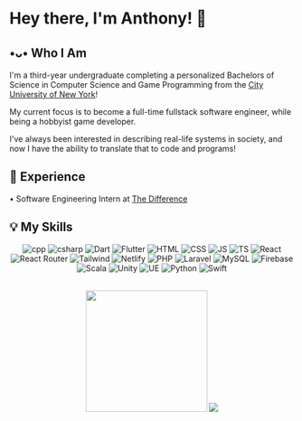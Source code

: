 # Hey there, I'm Anthony! 👋
## •ᴗ• Who I Am
I'm a third-year undergraduate completing a personalized Bachelors of Science in Computer Science and Game Programming from the <a href="https://www.cuny.edu" target="_blank" rel="noreferrer noopener">City University of New York</a>!

My current focus is to become a full-time fullstack software engineer, while being a hobbyist game developer.

I've always been interested in describing real-life systems in society, and now I have the ability to translate that to code and programs!

## 👔 Experience
• Software Engineering Intern at <a href="https://thedifferenceapp.com/" target="_blank" rel="noreferrer noopener">The Difference</a>

## 💡 My Skills

<div align="center">

![cpp](https://img.shields.io/badge/C%2B%2B-black?style=for-the-badge&logo=cplusplus&logoColor=white&color=%23486ac7) 
![csharp](https://img.shields.io/badge/C%23-black?style=for-the-badge&logo=csharp&color=%23ab40cf)
![Dart](https://img.shields.io/badge/dart-white?style=for-the-badge&logo=dart&logoColor=white&color=%230071eb)
![Flutter](https://img.shields.io/badge/flutter-white?style=for-the-badge&logo=flutter&color=%23378ee6) 
![HTML](https://img.shields.io/badge/HTML5-black?style=for-the-badge&logo=html5&logoColor=white&color=%23fa5300) 
![CSS](https://img.shields.io/badge/CSS3-white?style=for-the-badge&logo=CSS3&logoColor=white&color=%230067c2) 
![JS](https://img.shields.io/badge/javascript-white?style=for-the-badge&logo=javascript&color=%23474747)
![TS](https://img.shields.io/badge/TypeScript-blue?style=for-the-badge&logo=TypeScript&logoColor=white) 
![React](https://img.shields.io/badge/react-black?style=for-the-badge&logo=React&logoColor=white&color=%2358c3e0) 
![React Router](https://img.shields.io/badge/react%20router-white?style=for-the-badge&logo=reactrouter&logoColor=white&color=%23ed6161)
![Tailwind](https://img.shields.io/badge/tailwindcss-green?style=for-the-badge&logo=tailwindcss&logoColor=white&color=%2331a2e8)
![Netlify](https://img.shields.io/badge/netlify-white?style=for-the-badge&logo=netlify&logoColor=white&color=0dbfbd)
![PHP](https://img.shields.io/badge/php-white?style=for-the-badge&logo=php&logoColor=white&color=7a86b8) 
![Laravel](https://img.shields.io/badge/laravel-white?style=for-the-badge&logo=laravel&logoColor=white&color=%23e33100) 
![MySQL](https://img.shields.io/badge/mysql-white?style=for-the-badge&logo=mysql&logoColor=white&color=%23db8400)
![Firebase](https://img.shields.io/badge/firebase-white?style=for-the-badge&logo=firebase&logoColor=white&color=%23e39f00) 
![Scala](https://img.shields.io/badge/scala-white?style=for-the-badge&logo=scala&logoColor=white&color=%23eb0000)
![Unity](https://img.shields.io/badge/Unity%20Engine-454545?style=for-the-badge&logo=Unity) 
![UE](https://img.shields.io/badge/Unreal%20Engine-black?style=for-the-badge&logo=unrealengine&logoColor=white) 
![Python](https://img.shields.io/badge/python-white?style=for-the-badge&logo=python&logoColor=white&color=%23005ebd) 
![Swift](https://img.shields.io/badge/swift-white?style=for-the-badge&logo=swift&logoColor=white&color=%23e35300)

<br>

<img src="https://github-readme-stats.vercel.app/api?username=lausan3&theme=tokyonight&hide=stars" height="215">
<img src="https://github-readme-stats.vercel.app/api/top-langs/?username=lausan3&layout=donut&theme=tokyonight&langs_count=5&hide=Shaderlab,HLSL,css,makefile,C,CMake,Python">
</div>



<!--
**lausan3/lausan3** is a ✨ _special_ ✨ repository because its `README.md` (this file) appears on your GitHub profile.l

Here are some ideas to get you started:

- 🔭 I’m currently working on ..
- 🌱 I’m currently learning ...
- 👯 I’m looking to collaborate on ...
- 🤔 I’m looking for help with ...
- 💬 Ask me about ...
- 📫 How to reach me: ...
- 😄 Pronouns: ...
- ⚡ Fun fact: ...
-->

